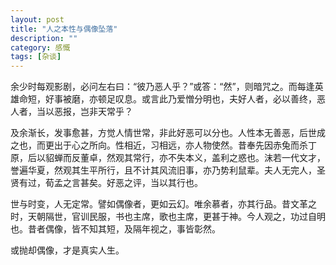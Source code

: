 ```yaml
---
layout: post
title: "人之本性与偶像坠落"
description: ""
category: 感慨
tags: [杂谈]
---
```


余少时每观影剧，必问左右曰：“彼乃恶人乎？”或答：“然”，则暗咒之。而每逢英雄命短，好事被磨，亦顿足叹息。或言此乃爱憎分明也，夫好人者，必以善终，恶人者，当以恶报，岂非天常乎？

及余渐长，发事愈甚，方觉人情世常，非此好恶可以分也。人性本无善恶，后世成之也，而更出于心之所向。性相近，习相远，亦人物使然。昔奉先因赤兔而杀丁原，后以貂蝉而反董卓，然观其常行，亦不失本义，盖利之惑也。沫若一代文才，誉遍华夏，然观其生平所行，且不计其风流旧事，亦乃势利鼠辈。夫人无完人，圣贤有过，荀孟之言甚矣。好恶之评，当以其行也。

世与时变，人无定常。譬如偶像者，更如云幻。唯余慕者，亦其行品。昔文革之时，天朝隔世，官训民服，书也主席，歌也主席，更甚于神。今人观之，功过自明也。昔者偶像，皆不知其短，及隔年视之，事皆彰然。

或抛却偶像，才是真实人生。
